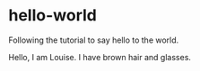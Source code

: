 # hello-world
Following the tutorial to say hello to the world. 

Hello, I am Louise. I have brown hair and glasses.
